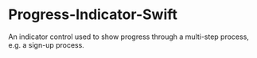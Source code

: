 Progress-Indicator-Swift
========================

An indicator control used to show progress through a multi-step process, e.g. a sign-up process.
